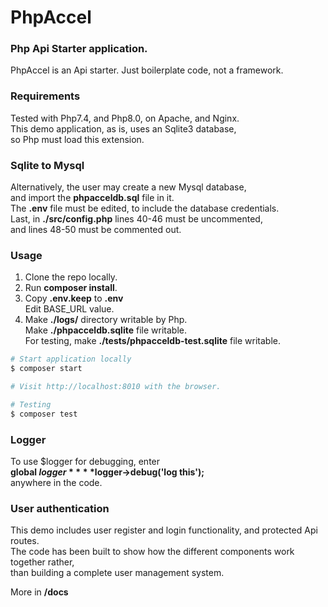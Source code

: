 # PhpAccel

### Php Api Starter application.

PhpAccel is an Api starter. Just boilerplate code, not a framework.  

### Requirements  
Tested with Php7.4, and Php8.0, on Apache, and Nginx.  
This demo application, as is, uses an Sqlite3 database,  
so Php must load this extension.  

### Sqlite to Mysql
Alternatively, the user may create a new Mysql database,  
and import the **phpacceldb.sql** file in it.  
The **.env** file must be edited, to include the database credentials.  
Last, in **./src/config.php** lines 40-46 must be uncommented,  
and lines 48-50 must be commented out.

### Usage
1.  Clone the repo locally.  
2.  Run **composer install**.  
3.  Copy **.env.keep** to **.env**  
    Edit BASE_URL value.    
4.  Make **./logs/** directory writable by Php.  
    Make **./phpacceldb.sqlite** file writable.  
    For testing, make **./tests/phpacceldb-test.sqlite** file writable.  

```sh
# Start application locally
$ composer start

# Visit http://localhost:8010 with the browser.

# Testing  
$ composer test
```

### Logger  
To use $logger for debugging, enter  
**global $logger**  
**$logger->debug('log this');**  
anywhere in the code.

### User authentication
This demo includes user register and login functionality, and protected Api routes.  
The code has been built to show how the different components work together rather,  
than building a complete user management system.  

More in **/docs**  
